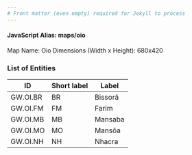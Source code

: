 ```yaml
---
# Front matter (even empty) required for Jekyll to process
---
```


#### JavaScript Alias: maps/oio

Map Name: Oio
Dimensions (Width x Height): 680x420

### List of Entities

| ID       | Short label | Label   |
| -------- | ----------- | ------- |
| GW.OI.BR | BR          | Bissorã |
| GW.OI.FM | FM          | Farim   |
| GW.OI.MB | MB          | Mansaba |
| GW.OI.MO | MO          | Mansôa  |
| GW.OI.NH | NH          | Nhacra  |
